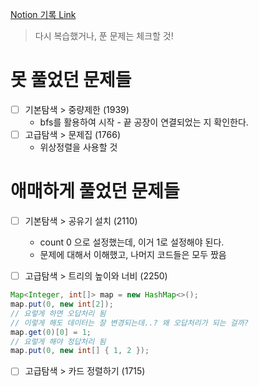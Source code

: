 [Notion 기록 Link](https://jnam.notion.site/3a57997df12848f093fb434e7fef4c4c)

> 다시 복습했거나, 푼 문제는 체크할 것!

# 못 풀었던 문제들

- [ ] 기본탐색 > 중량제한 (1939)
  - bfs를 활용하여 시작 - 끝 공장이 연결되었는 지 확인한다.
- [ ] 고급탐색 > 문제집 (1766)
  - 위상정렬을 사용할 것

# 애매하게 풀었던 문제들

- [ ] 기본탐색 > 공유기 설치 (2110)

  - count 0 으로 설정했는데, 이거 1로 설정해야 된다.
  - 문제에 대해서 이해했고, 나머지 코드들은 모두 짰음

- [ ] 고급탐색 > 트리의 높이와 너비 (2250)

```java
Map<Integer, int[]> map = new HashMap<>();
map.put(0, new int[2]);
// 요렇게 하면 오답처리 됨
// 이렇게 해도 데이터는 잘 변경되는데..? 왜 오답처리가 되는 걸까?
map.get(0)[0] = 1;
// 요렇게 해야 정답처리 됨
map.put(0, new int[] { 1, 2 });
```

- [ ] 고급탐색 > 카드 정렬하기 (1715)
